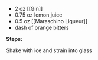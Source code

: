 - 2 oz [[Gin]]
- 0.75 oz lemon juice
- 0.5 oz [[Maraschino Liqueur]]
- dash of orange bitters

**Steps:**

Shake with ice and strain into glass